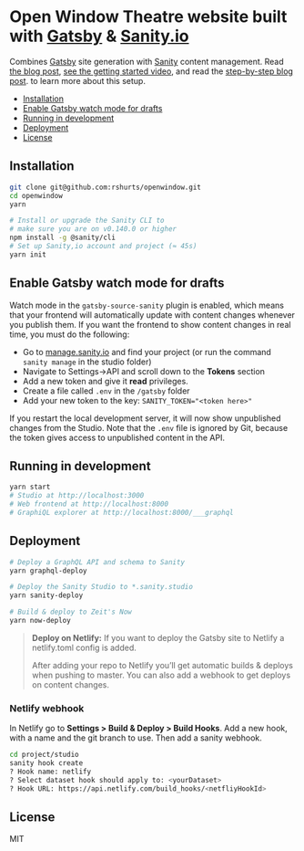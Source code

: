 # Open Window Theatre website built with [Gatsby](https://www.gatsbyjs.org/) & [Sanity.io](https://www.sanity.io)

Combines [Gatsby](https://www.gatsbyjs.org/) site generation with [Sanity](https://www.sanity.io) content management. Read [the blog post](https://www.sanity.io/blog/get-started-with-gatsby-and-structured-content), [see the getting started video](https://www.youtube.com/watch?v=qU4lFYp3KiQ), and read the [step-by-step blog post](https://www.sanity.io/blog/how-to-quickly-set-up-a-gatsby-js-jamstack-website-with-a-headless-cms). to learn more about this setup.

- [Installation](#installation)
- [Enable Gatsby watch mode for drafts](#enable-gatsby-watch-mode-for-drafts)
- [Running in development](#running-in-development)
- [Deployment](#deployment)
- [License](#license)

## Installation

```sh
git clone git@github.com:rshurts/openwindow.git
cd openwindow
yarn

# Install or upgrade the Sanity CLI to
# make sure you are on v0.140.0 or higher
npm install -g @sanity/cli
# Set up Sanity,io account and project (≈ 45s)
yarn init
```

## Enable Gatsby watch mode for drafts

Watch mode in the `gatsby-source-sanity` plugin is enabled, which means that your frontend will automatically update with content changes whenever you publish them. If you want the frontend to show content changes in real time, you must do the following:

- Go to [manage.sanity.io](https://manage.sanity.io) and find your project (or run the command `sanity manage` in the studio folder)
- Navigate to Settings->API and scroll down to the **Tokens** section
- Add a new token and give it **read** privileges.
- Create a file called `.env` in the `/gatsby` folder
- Add your new token to the key: `SANITY_TOKEN="<token here>"`

If you restart the local development server, it will now show unpublished changes from the Studio. Note that the `.env` file is ignored by Git, because the token gives access to unpublished content in the API.

## Running in development

```sh
yarn start
# Studio at http://localhost:3000
# Web frontend at http://localhost:8000
# GraphiQL explorer at http://localhost:8000/___graphql
```

## Deployment

```sh
# Deploy a GraphQL API and schema to Sanity
yarn graphql-deploy

# Deploy the Sanity Studio to *.sanity.studio
yarn sanity-deploy

# Build & deploy to Zeit's Now
yarn now-deploy
```

> **Deploy on Netlify:** If you want to deploy the Gatsby site to Netlify a netlify.toml config is added.
>
> After adding your repo to Netlify you’ll get automatic builds & deploys when pushing to master. You can also add a webhook to get deploys on content changes.

### Netlify webhook

In Netlify go to **Settings > Build & Deploy > Build Hooks**. Add a new hook, with a name and the git branch to use. Then add a sanity webhook.

```sh
cd project/studio
sanity hook create
? Hook name: netlify
? Select dataset hook should apply to: <yourDataset>
? Hook URL: https://api.netlify.com/build_hooks/<netfliyHookId>
```

## License

MIT
